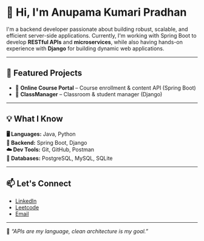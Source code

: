 # 👋 Hi, I'm Anupama Kumari Pradhan

I'm a backend developer passionate about building robust, scalable, and efficient server-side applications.
Currently, I'm working with Spring Boot to develop **RESTful APIs** and **microservices**, while also having hands-on experience with **Django** for building dynamic web applications.

---

## 🧩 Featured Projects

- 🔗 **Online Course Portal** – Course enrollment & content API (Spring Boot)
- 📧 **ClassManager** –   Classroom & student manager (Django)

---

## 💡 What I Know

**🖥️ Languages:** Java, Python  
**🧠 Backend:** Spring Boot, Django  
**☁️ Dev Tools:** Git, GitHub, Postman  
**💾 Databases:** PostgreSQL, MySQL, SQLite  

---

## 📫 Let's Connect

- [LinkedIn](https://www.linkedin.com/in/anupamapradhan08/)  
- [Leetcode]()
- [Email](anupamakripradhan08@gmail.com)

---

📌 *“APIs are my language, clean architecture is my goal.”*
